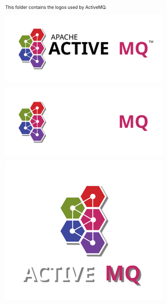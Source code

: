 This folder contains the logos used by ActiveMQ.

![ActiveMQ Logo Black](activemq_logo_black.svg)

![ActiveMQ Logo White](activemq_logo_white.svg)

![ActiveMQ Logo White Vertical](activemq_logo_white_vertical.svg)
